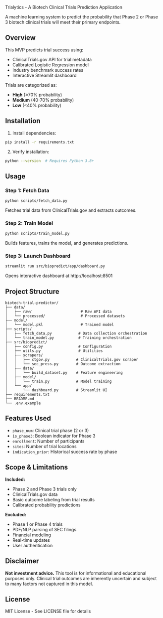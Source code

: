 Trialytics - A Biotech Clinical Trials Prediction Application

A machine learning system to predict the probability that Phase 2 or Phase 3 biotech clinical trials will meet their primary endpoints.

## Overview

This MVP predicts trial success using:
- ClinicalTrials.gov API for trial metadata
- Calibrated Logistic Regression model
- Industry benchmark success rates
- Interactive Streamlit dashboard

Trials are categorized as:
- **High** (≥70% probability)
- **Medium** (40-70% probability)
- **Low** (<40% probability)

## Installation

1. Install dependencies:
```bash
pip install -r requirements.txt
```

2. Verify installation:
```bash
python --version  # Requires Python 3.8+
```

## Usage

### Step 1: Fetch Data
```bash
python scripts/fetch_data.py
```
Fetches trial data from ClinicalTrials.gov and extracts outcomes.

### Step 2: Train Model
```bash
python scripts/train_model.py
```
Builds features, trains the model, and generates predictions.

### Step 3: Launch Dashboard
```bash
streamlit run src/biopredict/app/dashboard.py
```
Opens interactive dashboard at http://localhost:8501

## Project Structure

```
biotech-trial-predictor/
├── data/
│   ├── raw/                      # Raw API data
│   └── processed/                # Processed datasets
├── model/
│   └── model.pkl                 # Trained model
├── scripts/
│   ├── fetch_data.py            # Data collection orchestration
│   └── train_model.py           # Training orchestration
├── src/biopredict/
│   ├── config.py                # Configuration
│   ├── utils.py                 # Utilities
│   ├── scrapers/
│   │   ├── ctgov.py            # ClinicalTrials.gov scraper
│   │   └── sec_press.py        # Outcome extraction
│   ├── data/
│   │   └── build_dataset.py    # Feature engineering
│   ├── model/
│   │   └── train.py            # Model training
│   └── app/
│       └── dashboard.py        # Streamlit UI
├── requirements.txt
├── README.md
└── .env.example
```

## Features Used

- `phase_num`: Clinical trial phase (2 or 3)
- `is_phase3`: Boolean indicator for Phase 3
- `enrollment`: Number of participants
- `sites`: Number of trial locations
- `indication_prior`: Historical success rate by phase

## Scope & Limitations

**Included:**
- Phase 2 and Phase 3 trials only
- ClinicalTrials.gov data
- Basic outcome labeling from trial results
- Calibrated probability predictions

**Excluded:**
- Phase 1 or Phase 4 trials
- PDF/NLP parsing of SEC filings
- Financial modeling
- Real-time updates
- User authentication

## Disclaimer

**Not investment advice.** This tool is for informational and educational purposes only. Clinical trial outcomes are inherently uncertain and subject to many factors not captured in this model.

## License

MIT License - See LICENSE file for details

